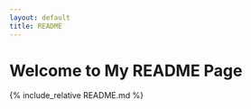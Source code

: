 ```yaml
---
layout: default
title: README
---
```


# Welcome to My README Page

{% include_relative README.md %}
